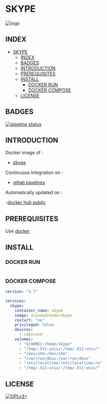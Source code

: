 # SKYPE

![logo](https://assets.gitlab-static.net/uploads/-/system/project/avatar/12904476/0f6568_b9f9ef83261142a6be7e5b5d8caabc90.jpg)

## INDEX

- [SKYPE](#skype)
  - [INDEX](#index)
  - [BADGES](#badges)
  - [INTRODUCTION](#introduction)
  - [PREREQUISITES](#prerequisites)
  - [INSTALL](#install)
    - [DOCKER RUN](#docker-run)
    - [DOCKER COMPOSE](#docker-compose)
  - [LICENSE](#license)

## BADGES

[![pipeline status](https://gitlab.com/oda-alexandre/skype/badges/master/pipeline.svg)](https://gitlab.com/oda-alexandre/skype/commits/master)

## INTRODUCTION

Docker image of :

- [skype](https://www.skype.com/fr/)

Continuous integration on :

- [gitlab pipelines](https://gitlab.com/oda-alexandre/skype/pipelines)

Automatically updated on :

-[docker hub public](https://hub.docker.com/r/alexandreoda/skype)

## PREREQUISITES

Use [docker](https://www.docker.com)

## INSTALL

### DOCKER RUN

```docker run -d --name skype -v ${HOME}:/home/skype -v /tmp/.X11-unix/:/tmp/.X11-unix/ -v /dev/shm:/dev/shm -v /var/run/dbus:/var/run/dbus -v /etc/localtime:/etc/localtime:ro -e PULSE_SERVER=unix:${XDG_RUNTIME_DIR}/pulse/native -v ${XDG_RUNTIME_DIR}/pulse/native:${XDG_RUNTIME_DIR}/pulse/native --group-add audio --device /dev/snd  -e DISPLAY alexandreoda/skype
```

### DOCKER COMPOSE

```yml
version: "3.7"

services:
  skype:
    container_name: skype
    image: alexandreoda/skype
    restart: "no"
    privileged: false
    devices:
      - /dev/snd
    volumes:
      - "${HOME}:/home/skype"
      - "/tmp/.X11-unix/:/tmp/.X11-unix/"
      - "/dev/shm:/dev/shm"
      - "/var/run/dbus:/var/run/dbus"
      - "/etc/localtime:/etc/localtime:ro"
      - "/tmp/.X11-unix/:/tmp/.X11-unix/"
```

## LICENSE

[![GPLv3+](http://gplv3.fsf.org/gplv3-127x51.png)](https://gitlab.com/oda-alexandre/skype/blob/master/LICENSE)

